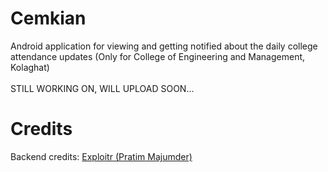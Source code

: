 # Cemkian
Android application for viewing and getting notified about the daily college attendance updates (Only for College of Engineering and Management, Kolaghat)<br><BR>
STILL WORKING ON, WILL UPLOAD SOON...

# Credits
Backend credits: [Exploitr (Pratim Majumder)](https://github.com/ExploiTR)
